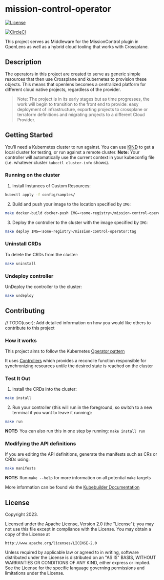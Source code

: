# mission-control-operator

[![License](https://img.shields.io/badge/License-Apache_2.0-blue.svg)](https://opensource.org/licenses/Apache-2.0)

[![CircleCI](https://dl.circleci.com/status-badge/img/gh/holy-tech/Mission-Control-Operator/tree/main.svg?style=svg)](https://dl.circleci.com/status-badge/redirect/gh/holy-tech/Mission-Control-Operator/tree/main)

This project serves as Middleware for the MissionControl plugin in OpenLens as well as a hybrid cloud tooling that works with Crossplane.

## Description
The operators in this project are created to serve as generic simple resources that then use Crossplane and kubernetes to provision these objects. This means that openlens becomes a centralized platform for different cloud native projects, regardless of the provider.

>Note: The project is in its early stages but as time progresses, the work will begin to transition to the front end to provide: easy deployment of infrastructure, exporting projects to crossplane or terraform definitions and migrating projects to a different Cloud Provider.

## Getting Started
You’ll need a Kubernetes cluster to run against. You can use [KIND](https://sigs.k8s.io/kind) to get a local cluster for testing, or run against a remote cluster.
**Note:** Your controller will automatically use the current context in your kubeconfig file (i.e. whatever cluster `kubectl cluster-info` shows).

### Running on the cluster
1. Install Instances of Custom Resources:

```sh
kubectl apply -f config/samples/
```

2. Build and push your image to the location specified by `IMG`:
	
```sh
make docker-build docker-push IMG=<some-registry>/mission-control-operator:tag
```
	
3. Deploy the controller to the cluster with the image specified by `IMG`:

```sh
make deploy IMG=<some-registry>/mission-control-operator:tag
```

### Uninstall CRDs
To delete the CRDs from the cluster:

```sh
make uninstall
```

### Undeploy controller
UnDeploy the controller to the cluster:

```sh
make undeploy
```

## Contributing
// TODO(user): Add detailed information on how you would like others to contribute to this project

### How it works
This project aims to follow the Kubernetes [Operator pattern](https://kubernetes.io/docs/concepts/extend-kubernetes/operator/)

It uses [Controllers](https://kubernetes.io/docs/concepts/architecture/controller/) 
which provides a reconcile function responsible for synchronizing resources untile the desired state is reached on the cluster 

### Test It Out
1. Install the CRDs into the cluster:

```sh
make install
```

2. Run your controller (this will run in the foreground, so switch to a new terminal if you want to leave it running):

```sh
make run
```

**NOTE:** You can also run this in one step by running: `make install run`

### Modifying the API definitions
If you are editing the API definitions, generate the manifests such as CRs or CRDs using:

```sh
make manifests
```

**NOTE:** Run `make --help` for more information on all potential `make` targets

More information can be found via the [Kubebuilder Documentation](https://book.kubebuilder.io/introduction.html)

## License

Copyright 2023.

Licensed under the Apache License, Version 2.0 (the "License");
you may not use this file except in compliance with the License.
You may obtain a copy of the License at

    http://www.apache.org/licenses/LICENSE-2.0

Unless required by applicable law or agreed to in writing, software
distributed under the License is distributed on an "AS IS" BASIS,
WITHOUT WARRANTIES OR CONDITIONS OF ANY KIND, either express or implied.
See the License for the specific language governing permissions and
limitations under the License.


